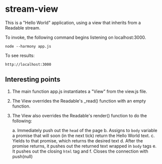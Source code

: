 # stream-view

This is a "Hello World" application, using a view that inherits from a Readable stream. 

To invoke, the following command begins listening on localhost:3000.

    node --harmony app.js

To see results:

    http://localhost:3000

## Interesting points

1. The main function app.js instantiates a "View" from the view.js file.
2. The View overrides the Readable's _read() function with an empty function.
3. The View also overrides the Readable's render() function to do the following:

    a. Immediately push out the `head` of the page
    b. Assigns to `body` variable a promise that will soon (in the next tick) return the Hello World text.
    c. Yields to that promise, which returns the desired text
    d. After the promise returns, it pushes out the returned text wrapped in `body` tags
    e. It pushes out the closing `html` tag and
    f. Closes the connection with push(null)
